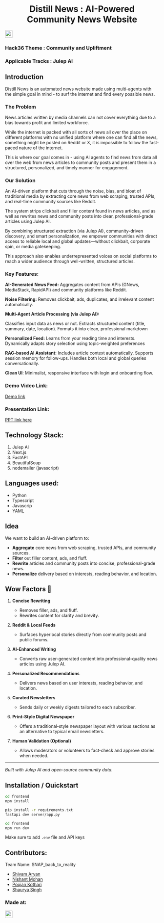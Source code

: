 <h1 align="center">Distill News : AI-Powered Community News Website</h1>
<p align="center">
</p>

<a href="https://hack36.in"> <img src="https://postimage.me/images/2025/04/19/built-at-hack36.png" height=24px> </a>

### Hack36 Theme : Community and Upliftment

### Applicable Tracks : Julep AI

## Introduction

Distill News is an automated news website made using multi-agents with the simple goal in mind - to surf the internet and find every possible news.

### The Problem 
News articles written by media channels can not cover everything due to a bias towards profit and limited workforce. 

While the internet is packed with all sorts of news all over the place on different platforms with no unified platform where one can find all the news, something might be posted on Reddit or X, it is impossible to follow the fast-paced nature of the internet.

This is where our goal comes in - using AI agents to find news from data all over the web from news articles to community posts and present them in a structured, personalized, and timely manner for engagement.

### Our Solution 
An AI-driven platform that cuts through the noise, bias, and bloat of traditional media by extracting core news from web scraping, trusted APIs, and real-time community sources like Reddit. 

The system strips clickbait and filler content found in news articles, and as well as rewrites news and community posts into clear, professional-grade articles using Julep AI.

By combining structured extraction (via Julep AI), community-driven discovery, and smart personalization, we empower communities with direct access to reliable local and global updates—without clickbait, corporate spin, or media gatekeeping. 

This approach also enables underrepresented voices on social platforms to reach a wider audience through well-written, structured articles.

### Key Features:

**AI-Generated News Feed:** Aggregates content from APIs (GNews, MediaStack, RapidAPI) and community platforms like Reddit.

**Noise Filtering:** Removes clickbait, ads, duplicates, and irrelevant content automatically.

**Multi-Agent Article Processing (via Julep AI):**

Classifies input data as news or not. Extracts structured content (title, summary, date, location). Formats it into clean, professional markdown

**Personalized Feed:** Learns from your reading time and interests. Dynamically adapts story selection using topic-weighted preferences

**RAG-based AI Assistant:** Includes article context automatically. Supports session memory for follow-ups. Handles both local and global queries conversationally.

**Clean UI**: Minimalist, responsive interface with login and onboarding flow.

### Demo Video Link:
  <a href="https://www.youtube.com/watch?v=eo0V70rcz4Q">Demo link</a>
  
### Presentation Link:
  <a href="https://www.canva.com/design/DAGlJFoPnyo/65fJrZEw6t2cch7ZaEOyfQ/edit?utm_content=DAGlJFoPnyo&utm_campaign=designshare&utm_medium=link2&utm_source=sharebutton"> PPT link here </a>

## Technology Stack:
1) Julep AI
2) Next.js
3) FastAPI
4) BeautifulSoup
5) nodemailer (javascript)

## Languages used:
- Python
- Typescript
- Javascrip
- YAML
  
## Idea

We want to build an AI-driven platform to:

- **Aggregate** core news from web scraping, trusted APIs, and community sources.
- **Filter** out filler content, ads, and fluff.
- **Rewrite** articles and community posts into concise, professional-grade news.
- **Personalize** delivery based on interests, reading behavior, and location.

## Wow Factors 🌟

1. **Concise Rewriting**
   - Removes filler, ads, and fluff.
   - Rewrites content for clarity and brevity.

2. **Reddit & Local Feeds**
   - Surfaces hyperlocal stories directly from community posts and public forums.

3. **AI-Enhanced Writing**
   - Converts raw user-generated content into professional-quality news articles using Julep AI.

4. **Personalized Recommendations**
   - Delivers news based on user interests, reading behavior, and location.

5. **Curated Newsletters**
   - Sends daily or weekly digests tailored to each subscriber.

6. **Print-Style Digital Newspaper**
   - Offers a traditional-style newspaper layout with various sections as an alternative to typical email newsletters.

7. **Human Validation (Optional)**
   - Allows moderators or volunteers to fact-check and approve stories when needed.

---

*Built with Julep AI and open-source community data.*

## Installation / Quickstart
```bash
cd frontend
npm install
```

```bash
pip install -r requirements.txt
fastapi dev server/app.py
```

```bash
cd frontend
npm run dev
```

Make sure to add `.env` file and API keys

## Contributors:

Team Name: SNAP_back_to_reality

- [Shivam Aryan](https://github.com/Aryan10)
- [Nishant Mohan](https://github.com/Nishant040305)
- [Poojan Kothari](https://github.com/techguy940)
- [Shaurya Singh](https://github.com/shauryasf)

### Made at:
<a href="https://hack36.in"> <img src="https://postimage.me/images/2025/04/19/built-at-hack36.png" height=24px> </a>
